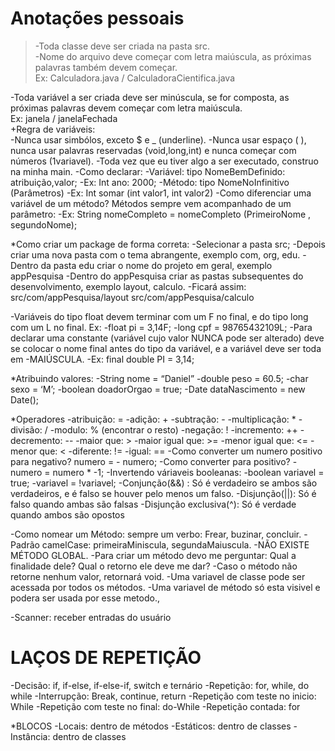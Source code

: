 <h1>Anotações pessoais</h1>

>-Toda classe deve ser criada na pasta src. </br>
>-Nome do arquivo deve começar com letra maiúscula, as próximas palavras também devem começar. </br>
>Ex: Calculadora.java / CalculadoraCientifica.java</br>

-Toda variável a ser criada deve ser minúscula, se for composta, as próximas palavras devem começar com letra maiúscula. </br> 
Ex: janela / janelaFechada </br>
+Regra de variáveis: </br>
-Nunca usar simbólos, exceto $ e _ (underline). 
-Nunca usar espaço ( ), nunca usar palavras reservadas (void,long,int) e nunca começar com números (1variavel).
-Toda vez que eu tiver algo a ser executado, construo na minha main. 
-Como declarar:
-Variável: tipo NomeBemDefinido: atribuição,valor;
-Ex: Int ano: 2000;
-Método: tipo NomeNoInfinitivo (Parâmetros)
-Ex: Int somar (int valor1, int valor2)
-Como diferenciar uma variável de um método? Métodos sempre vem acompanhado de um parâmetro: 
-Ex: String nomeCompleto = nomeCompleto (PrimeiroNome , segundoNome);

*Como criar um package de forma correta:
-Selecionar a pasta src;
-Depois criar uma nova pasta com o tema abrangente, exemplo com, org, edu.
-Dentro da pasta edu criar o nome do projeto em geral, exemplo appPesquisa
-Dentro do appPesquisa criar as pastas subsequentes do desenvolvimento, exemplo layout, calculo.
-Ficará assim: src/com/appPesquisa/layout
              src/com/appPesquisa/calculo

-Variáveis do tipo float devem terminar com um F no final, e do tipo long com um L no final. Ex:
-float pi = 3,14F;
-long cpf = 98765432109L;
-Para declarar uma constante (variável cujo valor NUNCA pode ser alterado) deve se colocar o nome final antes do tipo da variável, e a variável deve ser toda em -MAIÚSCULA. 
-Ex: final double PI = 3,14;

*Atribuindo valores:
-String nome = “Daniel”
-double peso  = 60.5;
-char sexo = ‘M’;
-boolean doadorOrgao = true;
-Date dataNascimento = new Date();

*Operadores
-atribuição: =
-adição: +
-subtração: - 
-multiplicação: *
-divisão: /
-modulo: % (encontrar o resto)
-negação: !
-incremento: ++
-decremento: -- 
-maior que: >
-maior igual que: >=
-menor igual que: <=
-menor que: <
-diferente: !=
-igual: ==
-Como converter um numero positivo para negativo?
	numero =  - numero;
-Como converter para positivo?
-numero = numero * -1;
-Invertendo váriaveis booleanas:
-boolean variavel = true;
-variavel = !variavel;
-Conjunção(&&) : Só é verdadeiro se ambos são verdadeiros, e é falso se houver pelo menos um falso.
-Disjunção(||): Só é falso quando ambas são falsas
-Disjunção exclusiva(^): Só é verdade quando ambos são opostos


-Como nomear um Método: sempre um verbo: Frear, buzinar, concluir.
-Padrão camelCase: primeiraMiniscula, segundaMaiuscula.
-NÃO EXISTE MÉTODO GLOBAL.
-Para criar um método devo me perguntar: Qual a finalidade dele? Qual o retorno ele deve me dar?
-Caso o método não retorne nenhum valor, retornará void.
-Uma variavel de classe pode ser acessada por todos os métodos.
-Uma variavel de método só esta visivel e podera ser usada por esse metodo.,

-Scanner: receber entradas do usuário

<h1> LAÇOS DE REPETIÇÃO </h1>


-Decisão: if, if-else, if-else-if, switch e ternário
-Repetição: for, while, do while
-Interrupção: Break, continue, return
-Repetição com teste no inicio: While
-Repetição com teste no final: do-While
-Repetição contada: for

*BLOCOS
-Locais: dentro de métodos
-Estáticos: dentro de classes
-Instância: dentro de classes
